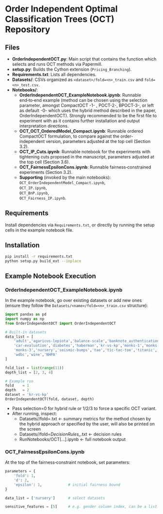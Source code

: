 # Order Independent Optimal Classification Trees (OCT) Repository



## Files

- **OrderIndependentOCT.py**: Main script that contains the function which selects and runs OCT methods via Papermill.
- **setup.py**: Builds the Cython extension (`Pricing_Branching`).
- **Requirements.txt**: Lists all dependencies.
- **Datasets/**: CSVs organized as `<dataset>/fold=<n>_train.csv` and `fold=<n>_test.csv`.
- **Notebooks/**:
  - **OrderIndependentOCT\_ExampleNotebook.ipynb**: Runnable end‑to‑end example (method can be chosen using the selection parameter, amongst CompactOCT -1- , POCT-2-, BPOCT-3-, or left as default -0- which uses the hybrid method described in the paper, OrderIndependentOCT). Strongly recommended to be the first file to experiment with as it contains further installation and output interpretation directions. 
  - **OCT\_OCT\_OrderedModel\_Compact.ipynb**: Runnable ordered CompactOCT formulation, to compare against the order-independent version,  parameters adjusted at the top cell (Section 3.2).
  - **OCT\_IP\_Cuts.ipynb**: Runnable notebook for the experiments with tightening cuts proposed in the manuscript, parameters adjusted at the top cell (Section 3.6).
  - **OCT\_FairnessEpsilonCons.ipynb**: Runnable fairness‑constrained experiments (Section 3.2).
  - **Supporting** (invoked by the main notebooks):\
    `OCT_OrderIndependentModel_Compact.ipynb`,\
    `OCT_IP.ipynb`,\
    `OCT_BnP.ipynb`,\
    `OCT_Fairness_IP.ipynb`.

## Requirements

Install dependencies via `Requirements.txt`, or directly by running the setup cells in the example notebook file.


## Installation

```bash
pip install -r requirements.txt
python setup.py build_ext --inplace
```

## Example Notebook Execution

### OrderIndependentOCT\_ExampleNotebook.ipynb

In the example notebook, go over existing datasets or add new ones (ensure they follow the `Datasets/<name>/fold=<n>_train.csv` structure):

```python
import pandas as pd
import numpy as np
from OrderIndependentOCT import OrderIndependentOCT

# Built-in datasets
data_list = [
    'adult','agaricus-lepiota','balance-scale','banknote_authentication',
    'car-evaluation','diabetes','haberman','kr-vs-kp','monks-1','monks-2',
    'monks-3','nursery','seismic-bumps','tae','tic-tac-toe','titanic',
    'wdbc','wine','NHPA'
]

fold_list = list(range(11))
depth_list = [2, 3, 4]

# Example run
fold    = 1
depth   = 2
dataset = 'kr-vs-kp'
OrderIndependentOCT(fold, dataset, depth)
```

 - Pass selection=0 for hybrid rule or 1/2/3 to force a specific OCT variant.
 - After running, inspect:
     * Datasets/<dataset>/fold=<fold><output><depth>.txt  ← summary metrics for the method chosen by the hybrid approach or specified by the user, will also be printed on the screen
     * Datasets/<dataset>/fold=<fold>_DecisionRules_<tag>_<depth>.txt  ← decision rules
     * RunNotebooks/OCT<Variant>[…].ipynb  ← full notebook output

### OCT\_FairnessEpsilonCons.ipynb

At the top of the fairness‐constraint notebook, set parameters:

```python
parameters = {
    'fold': 1,
    'd': 2,
    'epsilon': 1,            # initial fairness bound
}

data_list = ['nursery']      # select datasets

sensitive_features = [5]     # e.g. gender column index, can be a list of features
```

